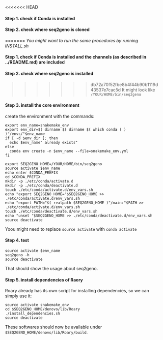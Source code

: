 <<<<<<< HEAD
#### Step 1. check if Conda is installed

#### Step 2. check where seq2geno is cloned
=======
_You might want to run the same procedures by running INSTALL.sh_

#### Step 1. check if Conda is installed and the channels (as described in ../README.md) are included 
#### Step 2. check where seq2geno is installed
>>>>>>> db72a70f52fbe8b4f44b90b1119d43537e7cac5d
It might look like `/YOUR/HOME/bin/seq2geno`

#### Step 3. install the core environment
create the environment with the commands:
```
export env_name=snakemake_env
export env_dir=$( dirname $( dirname $( which conda ) ) )"/envs/"$env_name
if [ -d $env_dir ]; then
  echo $env_name" already exists"
else
  conda env create -n $env_name --file=snakemake_env.yml
fi

export SEQ2GENO_HOME=/YOUR/HOME/bin/seq2geno
source activate $env_name
echo enter $CONDA_PREFIX
cd $CONDA_PREFIX
mkdir -p ./etc/conda/activate.d
mkdir -p ./etc/conda/deactivate.d
touch ./etc/conda/activate.d/env_vars.sh
echo "export SEQ2GENO_HOME="$SEQ2GENO_HOME >> ./etc/conda/activate.d/env_vars.sh
echo "export PATH="$( realpath $SEQ2GENO_HOME )"/main:"$PATH >> ./etc/conda/activate.d/env_vars.sh
touch ./etc/conda/deactivate.d/env_vars.sh
echo "unset "$SEQ2GENO_HOME >> ./etc/conda/deactivate.d/env_vars.sh
source deactivate
```
Yoou might need to replace `source activate` with `conda activate` 

#### Step 4. test 
```
source activate $env_name
seq2geno -h
source deactivate
```
That should show the usage about seq2geno.

#### Step 5. install dependencies of Raory 
Roary already has its own script for installing dependencies, so we can simply use it:
```
source activate snakemake_env
cd $SEQ2GENO_HOME/denovo/lib/Roary
./install_dependencies.sh
source deactivate
```
These softwares should now be available under `$SEQ2GENO_HOME/denovo/lib/Roary/build`.
